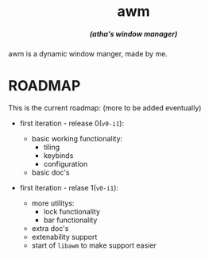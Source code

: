 
<h1 align="center">awm</h1>


<h5 align="center">(atha's window manager)</h1>

awm is a dynamic window manger, made by me.




<h1>ROADMAP</h1>
This is the current roadmap:
(more to be added eventually)

- first iteration - release 0(`v0-i1`):
  - basic working functionality: 
    - tiling
    - keybinds
    - configuration
  - basic doc's
  
- first iteration - relase 1(`v0-i1`):
    - more utilitys:
      - lock functionality
      - bar functionality
    - extra doc's
    - extenability support
    - start of `libawm` to make support easier
